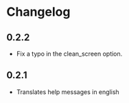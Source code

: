 # Changelog

## 0.2.2

* Fix a typo in the clean_screen option.

## 0.2.1

* Translates help messages in english
